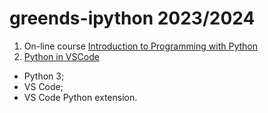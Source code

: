 # greends-ipython 2023/2024

1. On-line course [Introduction to Programming with Python](https://cs50.harvard.edu/python/2022/)
2. [Python in VSCode](https://code.visualstudio.com/docs/python/python-tutorial)
  - Python 3;
  - VS Code;
  - VS Code Python extension.
